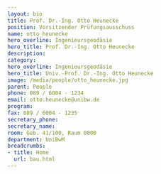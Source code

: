 ```yaml
---
layout: bio
title: Prof. Dr.-Ing. Otto Heunecke
position: Vorsitzender Prüfungsausschuss
name: otto_heunecke
hero_overline: Ingenieursgeodäsie
hero_title: Prof. Dr.-Ing. Otto Heunecke
description: 
category: 
hero_overline: Ingenieursgeodäsie
hero_title: Univ.-Prof. Dr.-Ing. Otto Heunecke
image: /media/people/otto_heunecke.jpg
parent: People
phone: 089 / 6004 - 1234
email: otto.heunecke@unibw.de
program: 
fax: 089 / 6004 - 1235
secretary_phone: 
secretary_name:
room: Geb. 41/100, Raum 0000
department: UniBwM
breadcrumbs:
- title: Home
  url: bau.html
---
```



